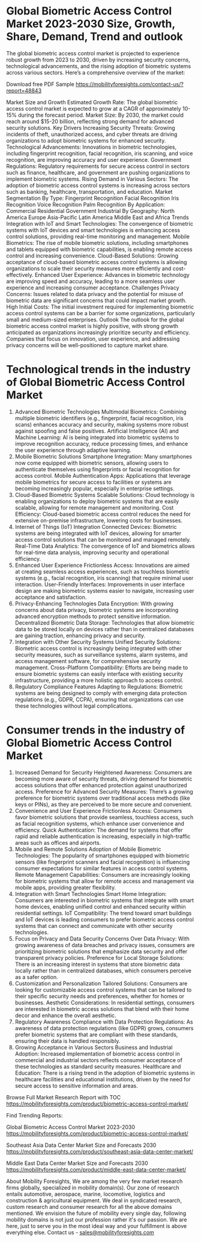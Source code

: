 # Global Biometric Access Control Market 2023-2030  Size, Growth, Share, Demand, Trend and outlook
The global biometric access control market is projected to experience robust growth from 2023 to 2030, driven by increasing security concerns, technological advancements, and the rising adoption of biometric systems across various sectors. Here’s a comprehensive overview of the market:


Download free PDF Sample https://mobilityforesights.com/contact-us/?report=48843 

Market Size and Growth
Estimated Growth Rate: The global biometric access control market is expected to grow at a CAGR of approximately 10-15% during the forecast period.
Market Size: By 2030, the market could reach around $15-20 billion, reflecting strong demand for advanced security solutions.
Key Drivers
Increasing Security Threats: Growing incidents of theft, unauthorized access, and cyber threats are driving organizations to adopt biometric systems for enhanced security.
Technological Advancements: Innovations in biometric technologies, including fingerprint recognition, facial recognition, iris scanning, and voice recognition, are improving accuracy and user experience.
Government Regulations: Regulatory requirements for secure access control in sectors such as finance, healthcare, and government are pushing organizations to implement biometric systems.
Rising Demand in Various Sectors: The adoption of biometric access control systems is increasing across sectors such as banking, healthcare, transportation, and education.
Market Segmentation
By Type:
Fingerprint Recognition
Facial Recognition
Iris Recognition
Voice Recognition
Palm Recognition
By Application:
Commercial
Residential
Government
Industrial
By Geography:
North America
Europe
Asia-Pacific
Latin America
Middle East and Africa
Trends
Integration with IoT and Smart Technologies: The convergence of biometric systems with IoT devices and smart technologies is enhancing access control solutions, providing real-time monitoring and management.
Mobile Biometrics: The rise of mobile biometric solutions, including smartphones and tablets equipped with biometric capabilities, is enabling remote access control and increasing convenience.
Cloud-Based Solutions: Growing acceptance of cloud-based biometric access control systems is allowing organizations to scale their security measures more efficiently and cost-effectively.
Enhanced User Experience: Advances in biometric technology are improving speed and accuracy, leading to a more seamless user experience and increasing consumer acceptance.
Challenges
Privacy Concerns: Issues related to data privacy and the potential for misuse of biometric data are significant concerns that could impact market growth.
High Initial Costs: The initial investment required for implementing biometric access control systems can be a barrier for some organizations, particularly small and medium-sized enterprises.
Outlook
The outlook for the global biometric access control market is highly positive, with strong growth anticipated as organizations increasingly prioritize security and efficiency. Companies that focus on innovation, user experience, and addressing privacy concerns will be well-positioned to capture market share.

# Technological trends in the industry of Global Biometric Access Control Market
1. Advanced Biometric Technologies
Multimodal Biometrics: Combining multiple biometric identifiers (e.g., fingerprint, facial recognition, iris scans) enhances accuracy and security, making systems more robust against spoofing and false positives.
Artificial Intelligence (AI) and Machine Learning: AI is being integrated into biometric systems to improve recognition accuracy, reduce processing times, and enhance the user experience through adaptive learning.
2. Mobile Biometric Solutions
Smartphone Integration: Many smartphones now come equipped with biometric sensors, allowing users to authenticate themselves using fingerprints or facial recognition for access control.
Mobile Authentication Apps: Applications that leverage mobile biometrics for secure access to facilities or systems are becoming increasingly popular, especially in enterprise settings.
3. Cloud-Based Biometric Systems
Scalable Solutions: Cloud technology is enabling organizations to deploy biometric systems that are easily scalable, allowing for remote management and monitoring.
Cost Efficiency: Cloud-based biometric access control reduces the need for extensive on-premise infrastructure, lowering costs for businesses.
4. Internet of Things (IoT) Integration
Connected Devices: Biometric systems are being integrated with IoT devices, allowing for smarter access control solutions that can be monitored and managed remotely.
Real-Time Data Analytics: The convergence of IoT and biometrics allows for real-time data analysis, improving security and operational efficiency.
5. Enhanced User Experience
Frictionless Access: Innovations are aimed at creating seamless access experiences, such as touchless biometric systems (e.g., facial recognition, iris scanning) that require minimal user interaction.
User-Friendly Interfaces: Improvements in user interface design are making biometric systems easier to navigate, increasing user acceptance and satisfaction.
6. Privacy-Enhancing Technologies
Data Encryption: With growing concerns about data privacy, biometric systems are incorporating advanced encryption methods to protect sensitive information.
Decentralized Biometric Data Storage: Technologies that allow biometric data to be stored locally on devices rather than in centralized databases are gaining traction, enhancing privacy and security.
7. Integration with Other Security Systems
Unified Security Solutions: Biometric access control is increasingly being integrated with other security measures, such as surveillance systems, alarm systems, and access management software, for comprehensive security management.
Cross-Platform Compatibility: Efforts are being made to ensure biometric systems can easily interface with existing security infrastructure, providing a more holistic approach to access control.
8. Regulatory Compliance Features
Adapting to Regulations: Biometric systems are being designed to comply with emerging data protection regulations (e.g., GDPR, CCPA), ensuring that organizations can use these technologies without legal complications.


# Consumer trends in the industry of Global Biometric Access Control Market

1. Increased Demand for Security
Heightened Awareness: Consumers are becoming more aware of security threats, driving demand for biometric access solutions that offer enhanced protection against unauthorized access.
Preference for Advanced Security Measures: There’s a growing preference for biometric systems over traditional access methods (like keys or PINs), as they are perceived to be more secure and convenient.
2. Convenience and User Experience
Frictionless Access: Consumers favor biometric solutions that provide seamless, touchless access, such as facial recognition systems, which enhance user convenience and efficiency.
Quick Authentication: The demand for systems that offer rapid and reliable authentication is increasing, especially in high-traffic areas such as offices and airports.
3. Mobile and Remote Solutions
Adoption of Mobile Biometric Technologies: The popularity of smartphones equipped with biometric sensors (like fingerprint scanners and facial recognition) is influencing consumer expectations for similar features in access control systems.
Remote Management Capabilities: Consumers are increasingly looking for biometric systems that allow for remote access and management via mobile apps, providing greater flexibility.
4. Integration with Smart Technologies
Smart Home Integration: Consumers are interested in biometric systems that integrate with smart home devices, enabling unified control and enhanced security within residential settings.
IoT Compatibility: The trend toward smart buildings and IoT devices is leading consumers to prefer biometric access control systems that can connect and communicate with other security technologies.
5. Focus on Privacy and Data Security
Concerns Over Data Privacy: With growing awareness of data breaches and privacy issues, consumers are prioritizing biometric solutions that emphasize data security and offer transparent privacy policies.
Preference for Local Storage Solutions: There is an increasing interest in systems that store biometric data locally rather than in centralized databases, which consumers perceive as a safer option.
6. Customization and Personalization
Tailored Solutions: Consumers are looking for customizable access control systems that can be tailored to their specific security needs and preferences, whether for homes or businesses.
Aesthetic Considerations: In residential settings, consumers are interested in biometric access solutions that blend with their home decor and enhance the overall aesthetic.
7. Regulatory Awareness
Compliance with Data Protection Regulations: As awareness of data protection regulations (like GDPR) grows, consumers prefer biometric systems that are compliant with these standards, ensuring their data is handled responsibly.
8. Growing Acceptance in Various Sectors
Business and Industrial Adoption: Increased implementation of biometric access control in commercial and industrial sectors reflects consumer acceptance of these technologies as standard security measures.
Healthcare and Education: There is a rising trend in the adoption of biometric systems in healthcare facilities and educational institutions, driven by the need for secure access to sensitive information and areas.

Browse Full Market Research Report with TOC https://mobilityforesights.com/product/biometric-access-control-market/ 

Find Trending Reports:

Global Biometric Access Control Market 2023-2030 https://mobilityforesights.com/product/biometric-access-control-market/ 

Southeast Asia Data Center Market Size and Forecasts 2030 https://mobilityforesights.com/product/southeast-asia-data-center-market/ 

Middle East Data Center Market Size and Forecasts 2030 https://mobilityforesights.com/product/middle-east-data-center-market/ 


About Mobility Foresights,
We are among the very few market research firms globally, specialized in mobility domain(s). Our zone of research entails automotive, aerospace, marine, locomotive, logistics and construction & agricultural equipment. We deal in syndicated research, custom research and consumer research for all the above domains mentioned.
We envision the future of mobility every single day, following mobility domains is not just our profession rather it's our passion. We are here, just to serve you in the most ideal way and your fulfillment is above everything else. Contact us -  sales@mobilityforesights.com 






